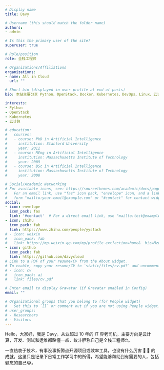 ```yaml
---
# Display name
title: Davy

# Username (this should match the folder name)
authors:
- admin

# Is this the primary user of the site?
superuser: true

# Role/position
role: 全栈工程师

# Organizations/Affiliations
organizations:
- name: All in Cloud
  url: ""

# Short bio (displayed in user profile at end of posts)
bio: 本站主要分享 Python、OpenStack、Docker、Kubernetes、DevOps、Linux、云计算、Web 开发、效率工具等相关内容，希望能对你有所帮助。

interests:
- Python
- OpenStack
- Kubernetes
- 云计算

# education:
#   courses:
#   - course: PhD in Artificial Intelligence
#     institution: Stanford University
#     year: 2012
#   - course: MEng in Artificial Intelligence
#     institution: Massachusetts Institute of Technology
#     year: 2009
#   - course: BSc in Artificial Intelligence
#     institution: Massachusetts Institute of Technology
#     year: 2008

# Social/Academic Networking
# For available icons, see: https://sourcethemes.com/academic/docs/page-builder/#icons
#   For an email link, use "fas" icon pack, "envelope" icon, and a link in the
#   form "mailto:your-email@example.com" or "#contact" for contact widget.
social:
- icon: envelope
  icon_pack: fas
  link: '#contact'  # For a direct email link, use "mailto:test@example.org".
- icon: zhihu
  icon_pack: fab
  link: https://www.zhihu.com/people/yystack
# - icon: weixin
#   icon_pack: fab
#   link: https://mp.weixin.qq.com/mp/profile_ext?action=home&__biz=Mzg5NzA3NTI1Ng==&scene=124#wechat_redirect
- icon: github
  icon_pack: fab
  link: https://github.com/davycloud
# Link to a PDF of your resume/CV from the About widget.
# To enable, copy your resume/CV to `static/files/cv.pdf` and uncomment the lines below.
# - icon: cv
#   icon_pack: ai
#   link: files/cv.pdf

# Enter email to display Gravatar (if Gravatar enabled in Config)
email: ""

# Organizational groups that you belong to (for People widget)
#   Set this to `[]` or comment out if you are not using People widget.
# user_groups:
# - Researchers
# - Visitors
---
```


Hello，大家好，我是 Davy，从业超过 10 年的 IT 界老司机，主要方向是云计算，开发、测试和运维都略懂一点，故斗胆称自己是全栈工程师🤓。

一直热衷于技术，有事没事折腾点开源项目或效率工具，也没有什么厉害 🐂 🍺 的成就，这里只是记录下日常工作学习中的所得，希望能够帮助到有需要的人，包括健忘的自己😂。
